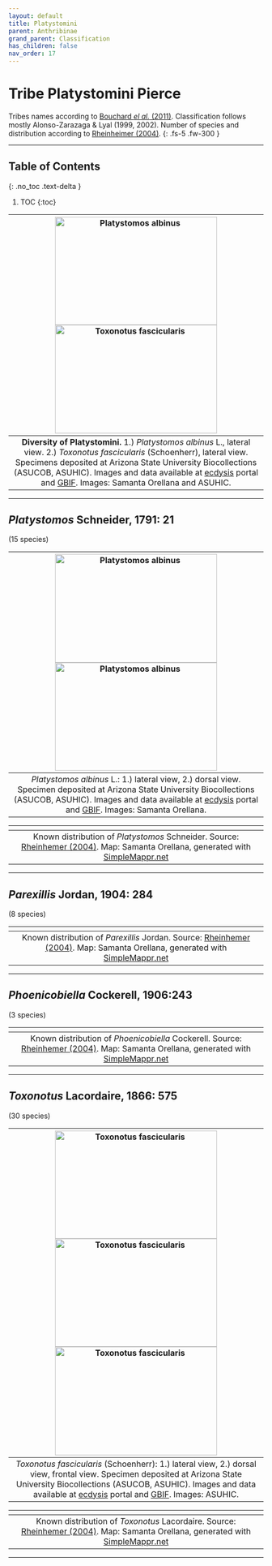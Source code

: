 ```yaml
---
layout: default
title: Platystomini
parent: Anthribinae
grand_parent: Classification
has_children: false
nav_order: 17
---
```



# Tribe Platystomini Pierce

Tribes names according to [Bouchard _el al._ (2011)](https://zookeys.pensoft.net/articles.php?id=4001). Classification follows mostly Alonso-Zarazaga & Lyal (1999, 2002). Number of species and distribution according to [Rheinheimer (2004)](https://www.zobodat.at/pdf/Mitt-Ent-Ver-Stuttgart_39_2004_0001-0244.pdf).
{: .fs-5 .fw-300 }

---

## Table of Contents
{: .no_toc .text-delta }

1. TOC
{:toc}

|[<img src="https://serv.biokic.asu.edu/imglib/ecdysis/ASU_ASUCOB/ASUCOB0015/ASUCOB0015431_lateral_edited_1662835941.jpg" alt="Platystomos albinus" width="320" height="213.4">](https://serv.biokic.asu.edu/ecdysis/collections/individual/index.php?occid=656763) [<img src="https://serv.biokic.asu.edu/imglib/ecdysis/ASU_ASUCOB/ASUCOB0015/ASUCOB0015429_lateral_edited_1612550628.jpg" alt="Toxonotus fascicularis" width="320" height="213.4">](https://serv.biokic.asu.edu/ecdysis/collections/individual/index.php?occid=655786)| 
|:--:| 
|**Diversity of Platystomini.** 1.) _Platystomos albinus_ L., lateral view. 2.) _Toxonotus fascicularis_ (Schoenherr), lateral view. Specimens deposited at Arizona State University Biocollections (ASUCOB, ASUHIC). Images and data available at [ecdysis](https://serv.biokic.asu.edu/ecdysis/index.php) portal and [GBIF](gbif.org). Images: Samanta Orellana and ASUHIC.|

---

## _Platystomos_ Schneider, 1791: 21
(15 species)

|[<img src="https://serv.biokic.asu.edu/imglib/ecdysis/ASU_ASUCOB/ASUCOB0015/ASUCOB0015431_lateral_edited_1662835941.jpg" alt="Platystomos albinus" width="320" height="213.4">](https://serv.biokic.asu.edu/ecdysis/collections/individual/index.php?occid=656763) [<img src="https://serv.biokic.asu.edu/imglib/ecdysis/ASU_ASUCOB/ASUCOB0015/ASUCOB0015431_dorsal_edited_1613447825.jpg" alt="Platystomos albinus" width="320" height="213.4">](https://serv.biokic.asu.edu/ecdysis/collections/individual/index.php?occid=656763)| 
|:--:| 
|_Platystomos albinus_ L.: 1.) lateral view, 2.) dorsal view. Specimen deposited at Arizona State University Biocollections (ASUCOB, ASUHIC). Images and data available at [ecdysis](https://serv.biokic.asu.edu/ecdysis/index.php) portal and [GBIF](gbif.org). Images: Samanta Orellana.|

|<img src="https://www.simplemappr.net/map/19023" alt="" />| 
|:--:| 
|Known distribution of _Platystomos_ Schneider. Source: [Rheinhemer (2004)](https://www.zobodat.at/pdf/Mitt-Ent-Ver-Stuttgart_39_2004_0001-0244.pdf). Map: Samanta Orellana, generated with [SimpleMappr.net](https://www.simplemappr.net/) |

---

## _Parexillis_ Jordan, 1904: 284
(8 species)

|<img src="https://www.simplemappr.net/map/19024" alt="" />| 
|:--:| 
|Known distribution of _Parexillis_ Jordan. Source: [Rheinhemer (2004)](https://www.zobodat.at/pdf/Mitt-Ent-Ver-Stuttgart_39_2004_0001-0244.pdf). Map: Samanta Orellana, generated with [SimpleMappr.net](https://www.simplemappr.net/) |

---

## _Phoenicobiella_ Cockerell, 1906:243
(3 species)

|<img src="https://www.simplemappr.net/map/19145" alt="" />| 
|:--:| 
|Known distribution of _Phoenicobiella_ Cockerell. Source: [Rheinhemer (2004)](https://www.zobodat.at/pdf/Mitt-Ent-Ver-Stuttgart_39_2004_0001-0244.pdf). Map: Samanta Orellana, generated with [SimpleMappr.net](https://www.simplemappr.net/) |

---

## _Toxonotus_ Lacordaire, 1866: 575
(30 species)


|[<img src="https://serv.biokic.asu.edu/imglib/ecdysis/ASU_ASUCOB/ASUCOB0015/ASUCOB0015429_lateral_edited_1612550628.jpg" alt="Toxonotus fascicularis" width="320" height="213.4">](https://serv.biokic.asu.edu/ecdysis/collections/individual/index.php?occid=655786) [<img src="https://serv.biokic.asu.edu/imglib/ecdysis/ASU_ASUCOB/ASUCOB0015/ASUCOB0015429_dorsal_edited_1612551251.jpg" alt="Toxonotus fascicularis" width="320" height="213.4">](https://serv.biokic.asu.edu/ecdysis/collections/individual/index.php?occid=655786) [<img src="https://serv.biokic.asu.edu/imglib/ecdysis/ASU_ASUCOB/ASUCOB0015/ASUCOB0015429_frontal_edited_1612551560.jpg" alt="Toxonotus fascicularis" width="320" height="213.4">](https://serv.biokic.asu.edu/ecdysis/collections/individual/index.php?occid=655786)| 
|:--:| 
|_Toxonotus fascicularis_ (Schoenherr): 1.) lateral view, 2.) dorsal view, frontal view. Specimen deposited at Arizona State University Biocollections (ASUCOB, ASUHIC). Images and data available at [ecdysis](https://serv.biokic.asu.edu/ecdysis/index.php) portal and [GBIF](gbif.org). Images: ASUHIC.|

|<img src="https://www.simplemappr.net/map/19025" alt="" />| 
|:--:| 
|Known distribution of _Toxonotus_ Lacordaire. Source: [Rheinhemer (2004)](https://www.zobodat.at/pdf/Mitt-Ent-Ver-Stuttgart_39_2004_0001-0244.pdf). Map: Samanta Orellana, generated with [SimpleMappr.net](https://www.simplemappr.net/) |

---
